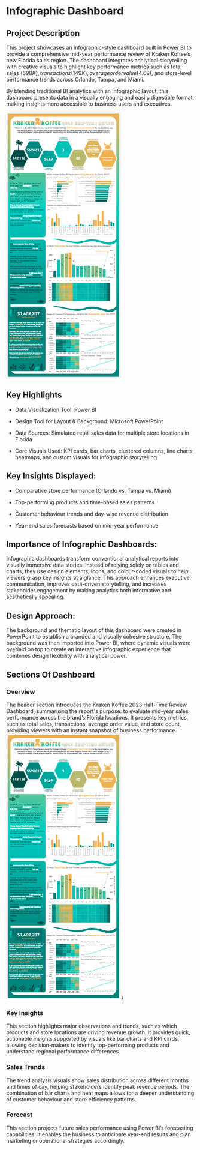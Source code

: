 # Infographic Dashboard
## Project Description
This project showcases an infographic-style dashboard built in Power BI to provide a comprehensive mid-year performance review of Kraken Koffee’s new Florida sales region. The dashboard integrates analytical storytelling with creative visuals to highlight key performance metrics such as total sales ($698K), transactions (149K), average order value ($4.69), and store-level performance trends across Orlando, Tampa, and Miami.

By blending traditional BI analytics with an infographic layout, this dashboard presents data in a visually engaging and easily digestible format, making insights more accessible to business users and executives.

![image alt](https://github.com/gouravjain77/Infographic_Dashboard/blob/main/full.png?raw=true)

## Key Highlights
- Data Visualization Tool: Power BI

- Design Tool for Layout & Background: Microsoft PowerPoint

- Data Sources: Simulated retail sales data for multiple store locations in Florida

- Core Visuals Used: KPI cards, bar charts, clustered columns, line charts, heatmaps, and custom visuals for infographic storytelling

## Key Insights Displayed:

- Comparative store performance (Orlando vs. Tampa vs. Miami)

- Top-performing products and time-based sales patterns

- Customer behaviour trends and day-wise revenue distribution

- Year-end sales forecasts based on mid-year performance

## Importance of Infographic Dashboards:
Infographic dashboards transform conventional analytical reports into visually immersive data stories. Instead of relying solely on tables and charts, they use design elements, icons, and colour-coded visuals to help viewers grasp key insights at a glance.
This approach enhances executive communication, improves data-driven storytelling, and increases stakeholder engagement by making analytics both informative and aesthetically appealing.

## Design Approach:
The background and thematic layout of this dashboard were created in PowerPoint to establish a branded and visually cohesive structure. The background was then imported into Power BI, where dynamic visuals were overlaid on top to create an interactive infographic experience that combines design flexibility with analytical power.

## Sections Of Dashboard
### Overview
The header section introduces the Kraken Koffee 2023 Half-Time Review Dashboard, summarising the report's purpose: to evaluate mid-year sales performance across the brand’s Florida locations. It presents key metrics, such as total sales, transactions, average order value, and store count, providing viewers with an instant snapshot of business performance.
![image alt](https://github.com/gouravjain77/Infographic_Dashboard/blob/main/full.png?raw=true))
### Key Insights
This section highlights major observations and trends, such as which products and store locations are driving revenue growth. It provides quick, actionable insights supported by visuals like bar charts and KPI cards, allowing decision-makers to identify top-performing products and understand regional performance differences.
### Sales Trends
The trend analysis visuals show sales distribution across different months and times of day, helping stakeholders identify peak revenue periods. The combination of bar charts and heat maps allows for a deeper understanding of customer behaviour and store efficiency patterns.
### Forecast
This section projects future sales performance using Power BI’s forecasting capabilities. It enables the business to anticipate year-end results and plan marketing or operational strategies accordingly.

